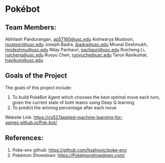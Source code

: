# Pokébot


## Team Members:

Abhilash Pandurangan, ap57160@usc.edu
Aishwarya Mustoori, mustoori@usc.edu
Joseph Badra, jbadra@usc.edu
Mrunal Deshmukh, mndeshmu@usc.edu
Nilay Pachauri, pachauri@usc.edu
Ruicheng Li, ruicheng@usc.edu
Ruoyu Chen, ruoyuche@usc.edu
Tarun Ravikumar, travikum@usc.edu


## Goals of the Project

The goals of this project include:

1. To build PokéBot Agent which chooses the best optimal move each turn, given the current state of both teams using Deep Q learning 
2. To predict the winning percentage after each move


Website Link: https://cs527applied-machine-learning-for-games.github.io/Pok-bot/


## References:

1.  Poke-env github: https://github.com/hsahovic/poke-env
2.  Pokémon Showdown:  https://Pokémonshowdown.com/

